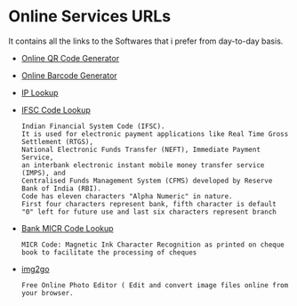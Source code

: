 # Online Services URLs
It contains all the links to the Softwares that i prefer from day-to-day basis.


* <a href="http://atomurl.net/qrcode/">Online QR Code Generator</a>  <br/>
* <a href="http://atomurl.net/barcode/">Online Barcode Generator </a>
* <a href="http://atomurl.net/myip/ ">IP Lookup </a>
* <a href="https://ifsc.bankifsccode.com/">IFSC Code Lookup</a>

      Indian Financial System Code (IFSC). 
      It is used for electronic payment applications like Real Time Gross Settlement (RTGS), 
      National Electronic Funds Transfer (NEFT), Immediate Payment Service, 
      an interbank electronic instant mobile money transfer service (IMPS), and
      Centralised Funds Management System (CFMS) developed by Reserve Bank of India (RBI). 
      Code has eleven characters "Alpha Numeric" in nature. 
      First four characters represent bank, fifth character is default "0" left for future use and last six characters represent branch
* <a href="https://www.bankmicrcode.com/">Bank MICR Code Lookup</a>
       
      MICR Code: Magnetic Ink Character Recognition as printed on cheque book to facilitate the processing of cheques
* <a href="https://www.img2go.com/">img2go </a>

      Free Online Photo Editor ( Edit and convert image files online from your browser.
     
     
